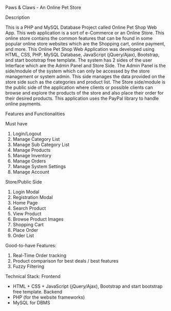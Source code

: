Paws & Claws - An Online Pet Store

Description

This is a PHP and MySQL Database Project called Online Pet Shop Web App. This web application is a sort of e-Commerce or an Online Store. This online store contains the common features that can be found in some popular online store websites which are the Shopping cart, online payment, and more.
This Online Pet Shop Web Application was developed using HTML, CSS, PHP, MySQL Database, JavaScript (jQuery/Ajax), Bootstrap, and start bootstrap free template. The system has 2 sides of the user Interface which are the Admin Panel and Store Side. The Admin Panel is the side/module of the system which can only be accessed by the store management or system admin. This side manages the data provided on the store side such as the categories and product list. The Store side/module is the public side of the application where clients or possible clients can browse and explore the products of the store and also place their order for their desired products. This application uses the PayPal library to handle online payments.


Features and Functionalities

Must have
1. Login/Logout
2. Manage Category List
3. Manage Sub Category List
4. Manage Products
5. Manage Inventory
6. Manage Orders
7. Manage System Settings
8. Manage Account

Store/Public Side
1. Login Modal
2. Registration Modal
3. Home Page
4. Search Product
5. View Product
6. Browse Product Images
7. Shopping Cart
8. Place Order
9. Order List

Good-to-have Features:
1. Real-Time Order tracking
2. Product comparison for best deals / best features
3. Fuzzy Filtering

Technical Stack:
Frontend
- HTML + CSS + JavaScript (jQuery/Ajax), Bootstrap and start bootstrap free template.
Backend
- PHP (for the website frameworks)
- MySQL for DBMS
